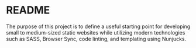 # README #

The purpose of this project is to define a useful starting point for developing small to medium-sized static websites while utilizing modern technologies such as SASS, Browser Sync, code linting, and templating using Nunjucks. 
